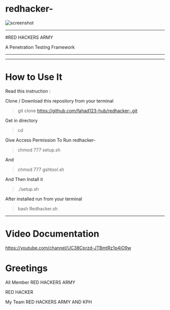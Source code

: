 # redhacker-
![screenshot](http://preview.ibb.co/cOCvpw/4790121_anime_girl_wallpaper_hd_picsay.png)

______________________________________
#RED HACKERS ARMY

A Penetration Testing Framework
______________________________________
______________________________________
# How to Use It

Read this instruction :

Clone / Download this repository from your terminal

> git clone https://github.com/fahad123-hub/redhacker-.git

Get in directory 

> cd 

Give Access Permission To Run redhacker-

> chmod 777 setup.sh

And

> chmod 777 gshtool.sh

And Then Install it

> ./setup.sh

After installed run from your terminal

> bash Redhacker.sh
_______________________________________
# Video Documentation

https://youtube.com/channel/UC38Cprzd-JTBmtRz1p4jO9w

# Greetings

All Member RED HACKERS ARMY

RED HACKER

My Team RED HACKERS ARMY AND KPH


